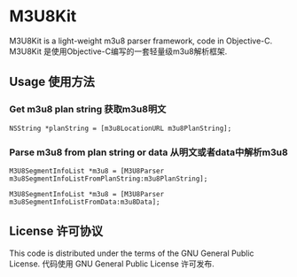 # M3U8Kit

M3U8Kit is a light-weight m3u8 parser framework, code in Objective-C.
M3U8Kit 是使用Objective-C编写的一套轻量级m3u8解析框架.

## Usage 使用方法

### Get m3u8 plan string 获取m3u8明文
```
NSString *planString = [m3u8LocationURL m3u8PlanString];
```

### Parse m3u8 from plan string or data 从明文或者data中解析m3u8
```
M3U8SegmentInfoList *m3u8 = [M3U8Parser m3u8SegmentInfoListFromPlanString:m3u8PlanString];

M3U8SegmentInfoList *m3u8 = [M3U8Parser m3u8SegmentInfoListFromData:m3u8Data];
```

## License 许可协议
This code is distributed under the terms of the GNU General Public License. 代码使用 GNU General Public License 许可发布.